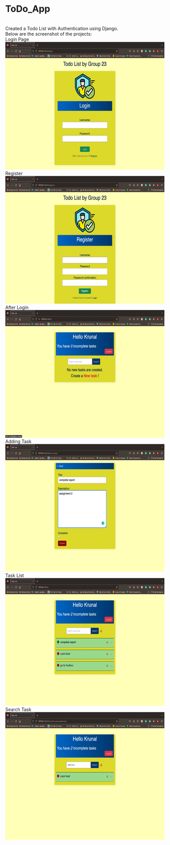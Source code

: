 # ToDo_App
<br/>
Created a Todo List with Authentication using Django.
<br/> 
Below are the screenshot of the projects:
<br/>
Login Page
<br/>
<img src="login.jpeg" alt="todo" width="500" height="400">
<br/>
Register
<br/>
<img src="register.jpeg" alt="todo" width="500" height="400">
<br/>
After Login
<br/>
<img src="aflog.jpeg" alt="todo" width="500" height="400">
<br/>
Adding Task
<br/>
<img src="addtask.jpeg" alt="todo" width="500" height="400">
<br/>
Task List
<br/>
<img src="task list.jpeg" alt="todo" width="500" height="400">
<br/>
Search Task
<br/>
<img src="search task.jpeg" alt="todo" width="500" height="400">
<br/>
